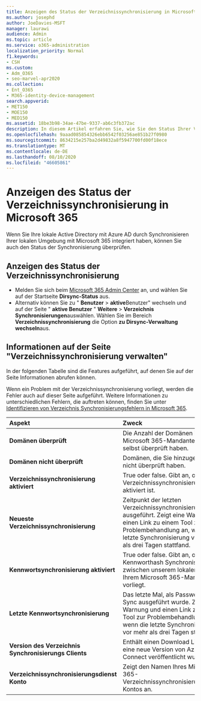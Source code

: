 ```yaml
---
title: Anzeigen des Status der Verzeichnissynchronisierung in Microsoft 365
ms.author: josephd
author: JoeDavies-MSFT
manager: laurawi
audience: Admin
ms.topic: article
ms.service: o365-administration
localization_priority: Normal
f1.keywords:
- CSH
ms.custom:
- Adm_O365
- seo-marvel-apr2020
ms.collection:
- Ent_O365
- M365-identity-device-management
search.appverid:
- MET150
- MOE150
- MED150
ms.assetid: 18be3b98-34ae-47be-9337-ab6c3fb372ac
description: In diesem Artikel erfahren Sie, wie Sie den Status Ihrer Verzeichnissynchronisierung in Office 365 überprüfen können.
ms.openlocfilehash: 9aaad085854326ebb6542f03256ae851b27f0980
ms.sourcegitcommit: 8634215e257ba2d49832a8f5947700fd00f18ece
ms.translationtype: MT
ms.contentlocale: de-DE
ms.lasthandoff: 08/10/2020
ms.locfileid: "46605861"
---
```

# <a name="view-directory-synchronization-status-in-microsoft-365"></a>Anzeigen des Status der Verzeichnissynchronisierung in Microsoft 365

Wenn Sie Ihre lokale Active Directory mit Azure AD durch Synchronisieren Ihrer lokalen Umgebung mit Microsoft 365 integriert haben, können Sie auch den Status der Synchronisierung überprüfen.
  
## <a name="view-directory-synchronization-status"></a>Anzeigen des Status der Verzeichnissynchronisierung

- Melden Sie sich beim [Microsoft 365 Admin Center](https://admin.microsoft.com) an, und wählen Sie auf der Startseite **Dirsync-Status** aus.
- Alternativ können Sie zu " **Benutzer** \> **aktive**Benutzer" wechseln und auf der Seite " **aktive Benutzer** " **Weitere** \> **Verzeichnis Synchronisierungen**auswählen. Wählen Sie im Bereich **Verzeichnissynchronisierung** die Option **zu Dirsync-Verwaltung wechseln**aus.

## <a name="information-on-the-manage-directory-synchronization-page"></a>Informationen auf der Seite "Verzeichnissynchronisierung verwalten"

In der folgenden Tabelle sind die Features aufgeführt, auf denen Sie auf der Seite Informationen abrufen können.
  
Wenn ein Problem mit der Verzeichnissynchronisierung vorliegt, werden die Fehler auch auf dieser Seite aufgeführt. Weitere Informationen zu unterschiedlichen Fehlern, die auftreten können, finden Sie unter [Identifizieren von Verzeichnis Synchronisierungsfehlern in Microsoft 365](identify-directory-synchronization-errors.md).
  
|**Aspekt**|**Zweck**|
|:-----|:-----|
|**Domänen überprüft** | Die Anzahl der Domänen in Ihrem Microsoft 365-Mandanten, die Sie selbst überprüft haben. |
|**Domänen nicht überprüft** | Domänen, die Sie hinzugefügt, aber nicht überprüft haben. |
|**Verzeichnissynchronisierung aktiviert** |True oder false. Gibt an, ob die Verzeichnissynchronisierung aktiviert ist. |
|**Neueste Verzeichnissynchronisierung** | Zeitpunkt der letzten Verzeichnissynchronisierung wurde ausgeführt. Zeigt eine Warnung und einen Link zu einem Tool zur Problembehandlung an, wenn die letzte Synchronisierung vor mehr als drei Tagen stattfand. |
|**Kennwortsynchronisierung aktiviert** | True oder false. Gibt an, ob eine Kennworthash Synchronisierung zwischen unserem lokalen und Ihrem Microsoft 365-Mandanten vorliegt. |
|**Letzte Kennwortsynchronisierung** | Das letzte Mal, als Password Hash Sync ausgeführt wurde. Zeigt eine Warnung und einen Link zu einem Tool zur Problembehandlung an, wenn die letzte Synchronisierung vor mehr als drei Tagen stattfand. |
|**Version des Verzeichnis Synchronisierungs Clients** | Enthält einen Download Link, wenn eine neue Version von Azure AD Connect veröffentlicht wurde. |
|**Verzeichnissynchronisierungsdienst Konto** | Zeigt den Namen Ihres Microsoft 365-Verzeichnissynchronisierungsdienst Kontos an. |